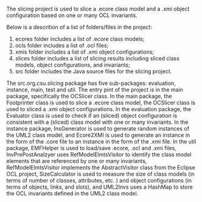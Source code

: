 The slicing project is used to slice a .ecore class model and a .xmi object configuration based on one or many OCL invariants.

Below is a descrition of a list of folders/files in the project:
1. ecores folder includes a list of .ecore class models; 
2. ocls folder includes a list of .ocl files; 
3. xmis folder includes a list of .xmi object configurations; 
4. slices folder includes a list of slicing results including sliced class models, object configurations, and invariants; 
5. src folder includes the Java source files for the slicing project. 

The src.org.csu.slicing package has five sub-packages: evaluation, instance, main, test and util. 
The entry pint of the project is in the main package, specifically the OCSlicer class. 
In the main package, the Footprinter class is used to slice a .ecore class model, 
the OCSlicer class is used to sliced a .xmi object configurations.
In the evaluation package, the Evaluator class is used to check if an (sliced) object configuration is 
consistent with a (sliced) class model with one or many invariants. 
In the instance package, InsGenerator is used to generate random instances of the UML2 class model, and 
Ecore2XMI is used to generate an instance in the form of the .core file to an instance in the form of the .xmi file.
In the util package, EMFHelper is used to load/save .ecore, .ocl and .xmi files, 
InvPrePostAnalzyer uses RefModelElmtsVisitor to identify the class model elements that are referenced 
by one or many invariants, RefModelElmtsVisitor implements the AbstractVisitor class from the Eclipse 
OCL project, SizeCalculator is used to measure the size of class models (in terms of number of classes, 
attributes, etc. ) and object configurations (in terms of objects, links, and slots), 
and UML2Invs uses a HashMap to store the OCL invariants defined in the UML2 class model.
